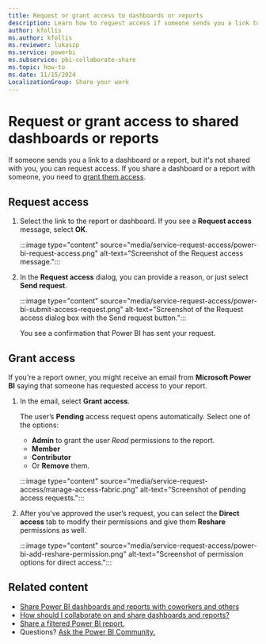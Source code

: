 ```yaml
---
title: Request or grant access to dashboards or reports
description: Learn how to request access if someone sends you a link to a dashboard or a report, but doesn't share it with you. Learn how to grant access if someone requests it.
author: kfollis
ms.author: kfollis
ms.reviewer: lukaszp
ms.service: powerbi
ms.subservice: pbi-collaborate-share
ms.topic: how-to
ms.date: 11/15/2024
LocalizationGroup: Share your work
---
```

# Request or grant access to shared dashboards or reports

If someone sends you a link to a dashboard or a report, but it's not shared with you, you can request access. If you share a dashboard or a report with someone, you need to [grant them access](#grant-access).

## Request access

1. Select the link to the report or dashboard. If you see a **Request access** message, select **OK**.

    :::image type="content" source="media/service-request-access/power-bi-request-access.png" alt-text="Screenshot of the Request access message.":::

1. In the **Request access** dialog, you can provide a reason, or just select **Send request**.

    :::image type="content" source="media/service-request-access/power-bi-submit-access-request.png" alt-text="Screenshot of the Request access dialog box with the Send request button.":::

    You see a confirmation that Power BI has sent your request.

## Grant access

If you're a report owner, you might receive an email from **Microsoft Power BI** saying that someone has requested access to your report.

1. In the email, select **Grant access**.

   The user’s **Pending** access request opens automatically. Select one of the options:

   - **Admin** to grant the user *Read* permissions to the report.
   - **Member**
   - **Contributor**
   - Or **Remove** them.

    :::image type="content" source="media/service-request-access/manage-access-fabric.png" alt-text="Screenshot of pending access requests.":::

1. After you've approved the user’s request, you can select the **Direct access** tab to modify their permissions and give them **Reshare** permissions as well.

    :::image type="content" source="media/service-request-access/power-bi-add-reshare-permission.png" alt-text="Screenshot of permission options for direct access.":::

## Related content

- [Share Power BI dashboards and reports with coworkers and others](service-share-dashboards.md)
- [How should I collaborate on and share dashboards and reports?](service-how-to-collaborate-distribute-dashboards-reports.md)
- [Share a filtered Power BI report.](service-share-reports.md)
- Questions? [Ask the Power BI Community.](https://community.powerbi.com)
